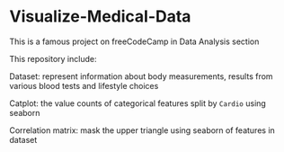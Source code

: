 # Visualize-Medical-Data
This is a famous project on freeCodeCamp in Data Analysis section

This repository include:

Dataset: represent information about body measurements, results from various blood tests and lifestyle choices

Catplot: the value counts of categorical features split by `Cardio` using seaborn

Correlation matrix: mask the upper triangle using seaborn of features in dataset
